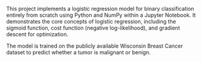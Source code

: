 This project implements a logistic regression model for binary classification entirely from scratch using Python and NumPy within a Jupyter Notebook. It demonstrates the core concepts of logistic regression, including the sigmoid function, cost function (negative log-likelihood), and gradient descent for optimization.

The model is trained on the publicly available Wisconsin Breast Cancer dataset to predict whether a tumor is malignant or benign.

